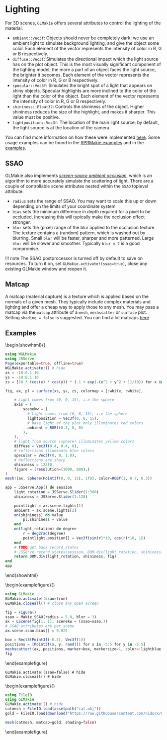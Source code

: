 # Lighting

For 3D scenes, `GLMakie` offers several attributes to control the lighting of the material.

- `ambient::Vec3f`: Objects should never be completely dark; we use an ambient light to simulate background lighting, and give the object some color. Each element of the vector represents the intensity of color in R, G or B respectively.
- `diffuse::Vec3f`: Simulates the directional impact which the light source has on the plot object. This is the most visually significant component of the lighting model; the more a part of an object faces the light source, the brighter it becomes. Each element of the vector represents the intensity of color in R, G or B respectively.
- `specular::Vec3f`: Simulates the bright spot of a light that appears on shiny objects. Specular highlights are more inclined to the color of the light than the color of the object. Each element of the vector represents the intensity of color in R, G or B respectively.
- `shininess::Float32`: Controls the shininess of the object. Higher shininess reduces the size of the highlight, and makes it sharper. This value must be positive.
- `lightposition::Vec3f`: The location of the main light source; by default, the light source is at the location of the camera.

You can find more information on how these were implemented [here](https://learnopengl.com/Lighting/Basic-Lighting).
Some usage examples can be found in the [RPRMakie examples](https://docs.makie.org/stable/documentation/backends/rprmakie/) and in the [examples](https://docs.makie.org/stable/documentation/lighting/#examples).

## SSAO

GLMakie also implements [_screen-space ambient occlusion_](https://learnopengl.com/Advanced-Lighting/SSAO), which is an algorithm to more accurately simulate the scattering of light. There are a couple of controllable scene attributes nested within the `SSAO` toplevel attribute:

- `radius` sets the range of SSAO. You may want to scale this up or
  down depending on the limits of your coordinate system
- `bias` sets the minimum difference in depth required for a pixel to
  be occluded. Increasing this will typically make the occlusion
  effect stronger.
- `blur` sets the (pixel) range of the blur applied to the occlusion texture.
  The texture contains a (random) pattern, which is washed out by
  blurring. Small `blur` will be faster, sharper and more patterned.
  Large `blur` will be slower and smoother. Typically `blur = 2` is
  a good compromise.

!!! note
    The SSAO postprocessor is turned off by default to save on resources. To turn it on, set `GLMakie.activate!(ssao=true)`, close any existing GLMakie window and reopen it.

## Matcap

A matcap (material capture) is a texture which is applied based on the normals of a given mesh. They typically include complex materials and lighting and offer a cheap way to apply those to any mesh. You may pass a matcap via the `matcap` attribute of a `mesh`, `meshscatter` or `surface` plot. Setting `shading = false` is suggested. You can find a lot matcaps [here](https://github.com/nidorx/matcaps).

## Examples

\begin{showhtml}{}
```julia
using WGLMakie
using JSServe
Page(exportable=true, offline=true)
WGLMakie.activate!() # hide
xs = -10:0.1:10
ys = -10:0.1:10
zs = [10 * (cos(x) * cos(y)) * (.1 + exp(-(x^2 + y^2 + 1)/10)) for x in xs, y in ys]

fig, ax, pl = surface(xs, ys, zs, colormap = [:white, :white],

    # Light comes from (0, 0, 15), i.e the sphere
    axis = (
        scenekw = (
          # Light comes from (0, 0, 15), i.e the sphere
          lightposition = Vec3f(0, 0, 15),
          # base light of the plot only illuminates red colors
          ambient = RGBf(0.3, 0, 0)
        ),
    ),
    # light from source (sphere) illuminates yellow colors
    diffuse = Vec3f(0.4, 0.4, 0),
    # reflections illuminate blue colors
    specular = Vec3f(0, 0, 1.0),
    # Reflections are sharp
    shininess = 128f0,
    figure = (resolution=(1000, 800),)
)
mesh!(ax, Sphere(Point3f(0, 0, 15), 1f0), color=RGBf(1, 0.7, 0.3))

app = JSServe.App() do session
    light_rotation = JSServe.Slider(1:360)
    shininess = JSServe.Slider(1:128)

    pointlight = ax.scene.lights[1]
    ambient = ax.scene.lights[2]
    on(shininess) do value
        pl.shininess = value
    end
    on(light_rotation) do degree
        r = deg2rad(degree)
        pointlight.position[] = Vec3f(sin(r)*10, cos(r)*10, 15)
    end
    # TODO get back record_states
    # JSServe.record_states(session, DOM.div(light_rotation, shininess, fig))
    return DOM.div(light_rotation, shininess, fig)
end
app
```
\end{showhtml}

\begin{examplefigure}{}
```julia
using GLMakie
GLMakie.activate!(ssao=true)
GLMakie.closeall() # close any open screen

fig = Figure()
ssao = Makie.SSAO(radius = 5.0, blur = 3)
ax = LScene(fig[1, 1], scenekw = (ssao=ssao,))
# SSAO attributes are per scene
ax.scene.ssao.bias[] = 0.025

box = Rect3(Point3f(-0.5), Vec3f(1))
positions = [Point3f(x, y, rand()) for x in -5:5 for y in -5:5]
meshscatter!(ax, positions, marker=box, markersize=1, color=:lightblue, ssao=true)
fig
```
\end{examplefigure}

```julia:disable-ssao
GLMakie.activate!(ssao=false) # hide
GLMakie.closeall() # hide
```

\begin{examplefigure}{}
```julia
using FileIO
using GLMakie
GLMakie.activate!() # hide
catmesh = FileIO.load(assetpath("cat.obj"))
gold = FileIO.load(download("https://raw.githubusercontent.com/nidorx/matcaps/master/1024/E6BF3C_5A4719_977726_FCFC82.png"))

mesh(catmesh, matcap=gold, shading=false)
```
\end{examplefigure}
